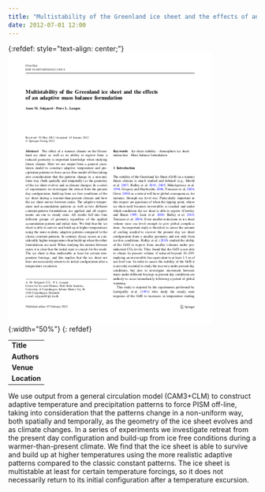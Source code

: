 ```yaml
---
title: "Multistability of the Greenland ice sheet and the effects of an adaptive mass balance formulation"
date: 2012-07-01 12:00
---
```


{:refdef: style="text-align: center;"}
![](/img/applications/solgaardlangen2012.png){:width="50%"}
{: refdef}


||
|-
| **Title** | [Multistability of the Greenland ice sheet and the effects of an adaptive mass balance formulation](http://dx.doi.org/10.1007/s00382-012-1305-4) |
| **Authors** |  [Anne M. Solgaard](http://www.iceandclimate.nbi.ku.dk/staff/?id=246112&vis=medarbejder) and [Peter L. Langen](http://www.iceandclimate.nbi.ku.dk/staff/?id=93180&vis=medarbejder) |
| **Venue** | [Climate Dynamics](http://www.springerlink.com/content/0930-7575/) |
| **Location** | Greenland |

We use output from a general circulation model (CAM3+CLM) to construct adaptive temperature and precipitation patterns to force PISM off-line, taking into consideration that the patterns change in a non-uniform way, both spatially and temporally, as the geometry of the ice sheet evolves and as climate changes. In a series of experiments we investigate retreat from the present day configuration and build-up from ice free conditions during a warmer-than-present climate. We find that the ice sheet is able to survive and build up at higher temperatures using the more realistic adaptive patterns compared to the classic constant patterns. The ice sheet is multistable at least for certain temperature forcings, so it does not necessarily return to its initial configuration after a temperature excursion.

